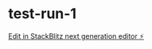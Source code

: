 # test-run-1

[Edit in StackBlitz next generation editor ⚡️](https://stackblitz.com/~/github.com/emmmanueladjei/test-run-1)